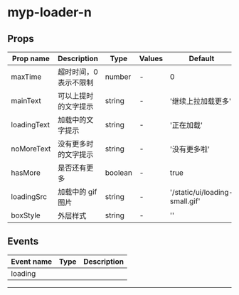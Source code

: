 # myp-loader-n

## Props

| Prop name   | Description            | Type    | Values | Default                        |
| ----------- | ---------------------- | ------- | ------ | ------------------------------ |
| maxTime     | 超时时间，0 表示不限制 | number  | -      | 0                              |
| mainText    | 可以上提时的文字提示   | string  | -      | '继续上拉加载更多'             |
| loadingText | 加载中的文字提示       | string  | -      | '正在加载'                     |
| noMoreText  | 没有更多时的文字提示   | string  | -      | '没有更多啦'                   |
| hasMore     | 是否还有更多           | boolean | -      | true                           |
| loadingSrc  | 加载中的 gif 图片      | string  | -      | '/static/ui/loading-small.gif' |
| boxStyle    | 外层样式               | string  | -      | ''                             |

## Events

| Event name | Type | Description |
| ---------- | ---- | ----------- |
| loading    |      |

---
